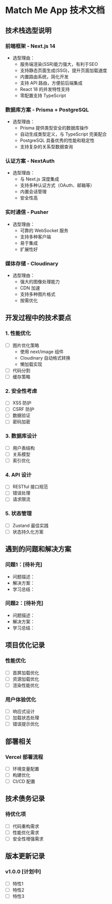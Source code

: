 # Match Me App 技术文档

## 技术栈选型说明

### 前端框架 - Next.js 14
- 选型理由：
  - 服务端渲染(SSR)能力强大，有利于SEO
  - 支持静态页面生成(SSG)，提升页面加载速度
  - 内置路由系统，简化开发
  - 支持 API 路由，方便前后端集成
  - React 18 的并发特性支持
  - 零配置支持 TypeScript

### 数据库方案 - Prisma + PostgreSQL
- 选型理由：
  - Prisma 提供类型安全的数据库操作
  - 自动生成类型定义，与 TypeScript 完美配合
  - PostgreSQL 具备优秀的性能和稳定性
  - 支持复杂的关系型数据查询

### 认证方案 - NextAuth
- 选型理由：
  - 与 Next.js 深度集成
  - 支持多种认证方式（OAuth、邮箱等）
  - 内置会话管理
  - 安全性高

### 实时通信 - Pusher
- 选型理由：
  - 可靠的 WebSocket 服务
  - 支持多种客户端
  - 易于集成
  - 扩展性好

### 媒体存储 - Cloudinary
- 选型理由：
  - 强大的图像处理能力
  - CDN 加速
  - 支持多种图片格式
  - 按需优化

## 开发过程中的技术要点

### 1. 性能优化
- [ ] 图片优化策略
  - 使用 next/image 组件
  - Cloudinary 自动格式转换
  - 懒加载实现
- [ ] 代码分割
- [ ] 缓存策略

### 2. 安全性考虑
- [ ] XSS 防护
- [ ] CSRF 防护
- [ ] 数据验证
- [ ] 密码加密

### 3. 数据库设计
- [ ] 用户表结构
- [ ] 关系模型
- [ ] 索引优化

### 4. API 设计
- [ ] RESTful 接口规范
- [ ] 错误处理
- [ ] 请求限流

### 5. 状态管理
- [ ] Zustand 最佳实践
- [ ] 状态持久化方案

## 遇到的问题和解决方案

### 问题1：[待补充]
- 问题描述：
- 解决方案：
- 学习总结：

### 问题2：[待补充]
- 问题描述：
- 解决方案：
- 学习总结：

## 项目优化记录

### 性能优化
- [ ] 首屏加载优化
- [ ] 资源加载优化
- [ ] 渲染性能优化

### 用户体验优化
- [ ] 响应式设计
- [ ] 加载状态处理
- [ ] 错误提示优化

## 部署相关

### Vercel 部署流程
- [ ] 环境变量配置
- [ ] 构建优化
- [ ] CI/CD 配置

## 技术债务记录

### 待优化项
- [ ] 代码重构需求
- [ ] 性能优化需求
- [ ] 安全性增强需求

## 版本更新记录

### v1.0.0 [计划中]
- [ ] 特性1
- [ ] 特性2
- [ ] 特性3 